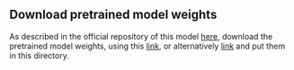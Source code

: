 ## Download pretrained model weights

As described in the official repository of this model [here](https://github.com/nipponjo/deepfillv2-pytorch/blob/master/pretrained/README.md), download the pretrained model weights, using this [link](https://drive.google.com/u/0/uc?id=1L63oBNVgz7xSb_3hGbUdkYW1IuRgMkCa&export=download), or alternatively [link](https://drive.google.com/u/0/uc?id=17oJ1dJ9O3hkl2pnl8l2PtNVf2WhSDtB7&export=download) and put them in this directory.

